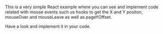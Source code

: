 This is a very simple React example where you can see and implement code related with mouse events such us hooks to get the X and Y positon, mouseOver and mouseLeave as well as pageYOffset.

Have a look and implement it in your code.